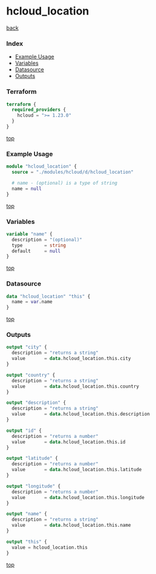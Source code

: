 # hcloud_location

[back](../hcloud.md)

### Index

- [Example Usage](#example-usage)
- [Variables](#variables)
- [Datasource](#datasource)
- [Outputs](#outputs)

### Terraform

```terraform
terraform {
  required_providers {
    hcloud = ">= 1.23.0"
  }
}
```

[top](#index)

### Example Usage

```terraform
module "hcloud_location" {
  source = "./modules/hcloud/d/hcloud_location"

  # name - (optional) is a type of string
  name = null
}
```

[top](#index)

### Variables

```terraform
variable "name" {
  description = "(optional)"
  type        = string
  default     = null
}
```

[top](#index)

### Datasource

```terraform
data "hcloud_location" "this" {
  name = var.name
}
```

[top](#index)

### Outputs

```terraform
output "city" {
  description = "returns a string"
  value       = data.hcloud_location.this.city
}

output "country" {
  description = "returns a string"
  value       = data.hcloud_location.this.country
}

output "description" {
  description = "returns a string"
  value       = data.hcloud_location.this.description
}

output "id" {
  description = "returns a number"
  value       = data.hcloud_location.this.id
}

output "latitude" {
  description = "returns a number"
  value       = data.hcloud_location.this.latitude
}

output "longitude" {
  description = "returns a number"
  value       = data.hcloud_location.this.longitude
}

output "name" {
  description = "returns a string"
  value       = data.hcloud_location.this.name
}

output "this" {
  value = hcloud_location.this
}
```

[top](#index)